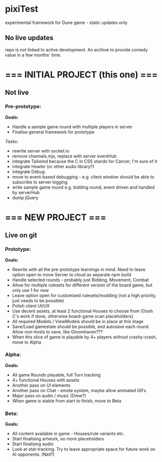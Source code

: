 # pixiTest
experimental framework for Dune game - static updates only

## No live updates
repo is not linked to active development. An archive to provide comedy value in a few months' time.

# === INITIAL PROJECT (this one) ===
## Not live

### Pre-prototype:

**Goals:**
- Handle a sample game round with multiple players in server
- Finalise general framework for prototype

*Tasks:*
- rewrite server with socket.io
- remove channels.mjs, replace with server eventHub
- integrate Tailwind because the C in CSS stands for Cancer, I'm sure of it
- integrate Howler (or other audio library?)
- integrate Debug
- move to event-based debugging - e.g. client window should be able to subscribe to server logging
- write sample game round e.g. bidding round, event driven and handled by serverHub
- dump jQuery



# === NEW PROJECT ===
## Live on git

### Prototype:

**Goals:**
- Rewrite with all the pre-prototype learnings in mind. Need to leave option open to move Server to cloud as separate npm build
- Handle selected rounds - probably just Bidding, Movement, Combat
- Allow for multiple rulesets for different version of the board game, but only use 1 for now
- Leave option open for customised rulesets/modding (not a high priority, just needs to be possible)
- Polish client UI/UX
- Use decent assets, at least 2 functional Houses to choose from (Oosh C's work if done, otherwise board-game scan placeholders)
- All required Models / ViewModels should be in place at this stage
- Save/Load gamestate should be possible, and autosave each round. Allow non-hosts to save, like Gloomhaven???
- When this slice of game is playable by 4+ players without crashy-crash, move to Alpha


### Alpha:

**Goals:**
- All game Rounds playable, full Turn tracking
- 4+ functional Houses with assets
- Another pass on UI elements
- Another pass on Chat - emote system, maybe allow animated GIFs
- Major pass on audio / music (Drew?)
- When game is stable from start to finish, move to Beta


### Beta:
**Goals:**
- All content available in game - Houses/rule variants etc.
- Start finalising artwork, no more placeholders
- Start finalising audio
- Look at stat-tracking. Try to leave appropriate space for future work on AI opponents. (Neil?)
